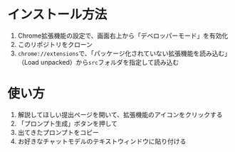 # インストール方法
1. Chrome拡張機能の設定で、画面右上から「デベロッパーモード」を有効化
2. このリポジトリをクローン
3. `chrome://extensions`で、「パッケージ化されていない拡張機能を読み込む」（Load unpacked）から`src`フォルダを指定して読み込む

# 使い方
1. 解説してほしい提出ページを開いて、拡張機能のアイコンをクリックする
2. 「プロンプト生成」ボタンを押して
3. 出てきたプロンプトをコピー
4. お好きなチャットモデルのテキストウィンドウに貼り付ける
